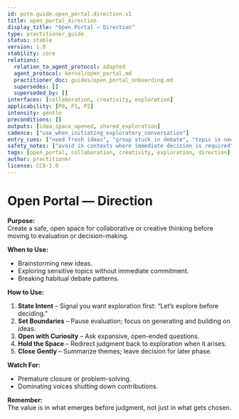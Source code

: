 ```yaml
---
id: potm.guide.open_portal.direction.v1
title: open_portal_direction
display_title: "Open Portal — Direction"
type: practitioner_guide
status: stable
version: 1.0
stability: core
relations:
  relation_to_agent_protocol: adapted
  agent_protocol: kernel/open_portal.md
  practitioner_doc: guides/open_portal_onboarding.md
  supersedes: []
  superseded_by: []
interfaces: [collaboration, creativity, exploration]
applicability: [P0, P1, P2]
intensity: gentle
preconditions: []
outputs: [idea_space_opened, shared_exploration]
cadence: ["use_when_initiating_exploratory_conversation"]
entry_cues: ["need fresh ideas", "group stuck in debate", "topic is new or sensitive"]
safety_notes: ["avoid in contexts where immediate decision is required", "ensure space is psychologically safe before opening"]
tags: [open_portal, collaboration, creativity, exploration, direction]
author: practitioner
license: CC0-1.0
---
```


# Open Portal — Direction

**Purpose:**  
Create a safe, open space for collaborative or creative thinking before moving to evaluation or decision-making.  

**When to Use:**  
- Brainstorming new ideas.  
- Exploring sensitive topics without immediate commitment.  
- Breaking habitual debate patterns.  

**How to Use:**  
1. **State Intent** – Signal you want exploration first: “Let’s explore before deciding.”  
2. **Set Boundaries** – Pause evaluation; focus on generating and building on ideas.  
3. **Open with Curiosity** – Ask expansive, open-ended questions.  
4. **Hold the Space** – Redirect judgment back to exploration when it arises.  
5. **Close Gently** – Summarize themes; leave decision for later phase.  

**Watch For:**  
- Premature closure or problem-solving.  
- Dominating voices shutting down contributions.  

**Remember:**  
The value is in what emerges before judgment, not just in what gets chosen.
